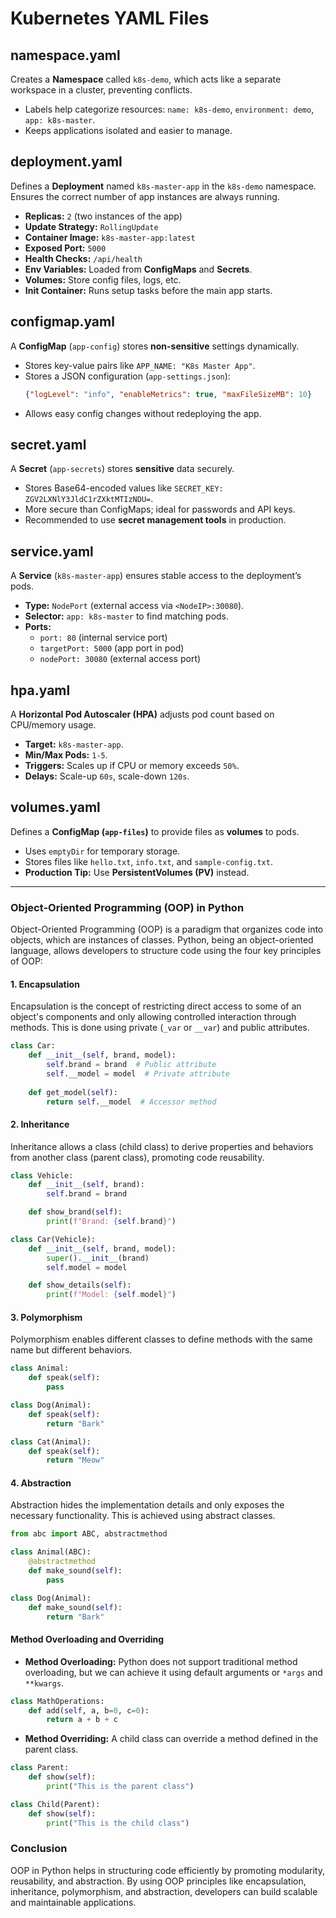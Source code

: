 # Kubernetes YAML Files 

## namespace.yaml
Creates a **Namespace** called `k8s-demo`, which acts like a separate workspace in a cluster, preventing conflicts.

- Labels help categorize resources: `name: k8s-demo`, `environment: demo`, `app: k8s-master`.
- Keeps applications isolated and easier to manage.

## deployment.yaml
Defines a **Deployment** named `k8s-master-app` in the `k8s-demo` namespace. Ensures the correct number of app instances are always running.

- **Replicas:** `2` (two instances of the app)
- **Update Strategy:** `RollingUpdate`
- **Container Image:** `k8s-master-app:latest`
- **Exposed Port:** `5000`
- **Health Checks:** `/api/health`
- **Env Variables:** Loaded from **ConfigMaps** and **Secrets**.
- **Volumes:** Store config files, logs, etc.
- **Init Container:** Runs setup tasks before the main app starts.

## configmap.yaml
A **ConfigMap** (`app-config`) stores **non-sensitive** settings dynamically.

- Stores key-value pairs like `APP_NAME: "K8s Master App"`.
- Stores a JSON configuration (`app-settings.json`):
  ```json
  {"logLevel": "info", "enableMetrics": true, "maxFileSizeMB": 10}
  ```
- Allows easy config changes without redeploying the app.

## secret.yaml
A **Secret** (`app-secrets`) stores **sensitive** data securely.

- Stores Base64-encoded values like `SECRET_KEY: ZGV2LXNlY3JldC1rZXktMTIzNDU=`.
- More secure than ConfigMaps; ideal for passwords and API keys.
- Recommended to use **secret management tools** in production.

## service.yaml
A **Service** (`k8s-master-app`) ensures stable access to the deployment’s pods.

- **Type:** `NodePort` (external access via `<NodeIP>:30080`).
- **Selector:** `app: k8s-master` to find matching pods.
- **Ports:**
  - `port: 80` (internal service port)
  - `targetPort: 5000` (app port in pod)
  - `nodePort: 30080` (external access port)

## hpa.yaml
A **Horizontal Pod Autoscaler (HPA)** adjusts pod count based on CPU/memory usage.

- **Target:** `k8s-master-app`.
- **Min/Max Pods:** `1-5`.
- **Triggers:** Scales up if CPU or memory exceeds `50%`.
- **Delays:** Scale-up `60s`, scale-down `120s`.

## volumes.yaml
Defines a **ConfigMap (`app-files`)** to provide files as **volumes** to pods.

- Uses `emptyDir` for temporary storage.
- Stores files like `hello.txt`, `info.txt`, and `sample-config.txt`.
- **Production Tip:** Use **PersistentVolumes (PV)** instead.

---

### Object-Oriented Programming (OOP) in Python

Object-Oriented Programming (OOP) is a paradigm that organizes code into objects, which are instances of classes. Python, being an object-oriented language, allows developers to structure code using the four key principles of OOP:

#### 1. Encapsulation
Encapsulation is the concept of restricting direct access to some of an object's components and only allowing controlled interaction through methods. This is done using private (`_var` or `__var`) and public attributes.

```python
class Car:
    def __init__(self, brand, model):
        self.brand = brand  # Public attribute
        self.__model = model  # Private attribute
    
    def get_model(self):
        return self.__model  # Accessor method
```

#### 2. Inheritance
Inheritance allows a class (child class) to derive properties and behaviors from another class (parent class), promoting code reusability.

```python
class Vehicle:
    def __init__(self, brand):
        self.brand = brand

    def show_brand(self):
        print(f"Brand: {self.brand}")

class Car(Vehicle):
    def __init__(self, brand, model):
        super().__init__(brand)
        self.model = model

    def show_details(self):
        print(f"Model: {self.model}")
```

#### 3. Polymorphism
Polymorphism enables different classes to define methods with the same name but different behaviors.

```python
class Animal:
    def speak(self):
        pass

class Dog(Animal):
    def speak(self):
        return "Bark"

class Cat(Animal):
    def speak(self):
        return "Meow"
```

#### 4. Abstraction
Abstraction hides the implementation details and only exposes the necessary functionality. This is achieved using abstract classes.

```python
from abc import ABC, abstractmethod

class Animal(ABC):
    @abstractmethod
    def make_sound(self):
        pass

class Dog(Animal):
    def make_sound(self):
        return "Bark"
```

#### Method Overloading and Overriding
- **Method Overloading:** Python does not support traditional method overloading, but we can achieve it using default arguments or `*args` and `**kwargs`.

```python
class MathOperations:
    def add(self, a, b=0, c=0):
        return a + b + c
```

- **Method Overriding:** A child class can override a method defined in the parent class.

```python
class Parent:
    def show(self):
        print("This is the parent class")

class Child(Parent):
    def show(self):
        print("This is the child class")
```

### Conclusion
OOP in Python helps in structuring code efficiently by promoting modularity, reusability, and abstraction. By using OOP principles like encapsulation, inheritance, polymorphism, and abstraction, developers can build scalable and maintainable applications.

